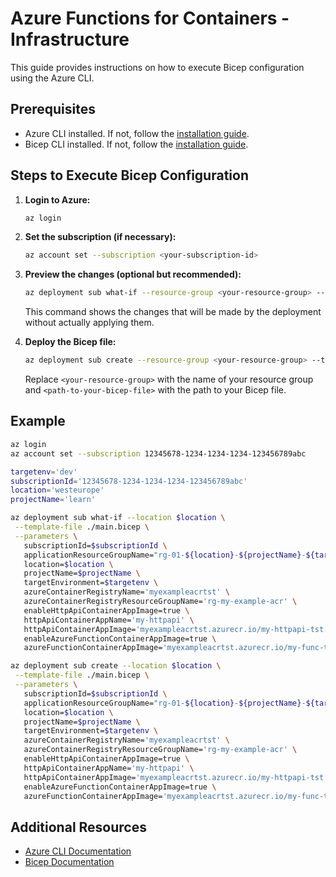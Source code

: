 # Azure Functions for Containers - Infrastructure

This guide provides instructions on how to execute Bicep configuration using the Azure CLI.

## Prerequisites

- Azure CLI installed. If not, follow the [installation guide](https://docs.microsoft.com/en-us/cli/azure/install-azure-cli).
- Bicep CLI installed. If not, follow the [installation guide](https://docs.microsoft.com/en-us/azure/azure-resource-manager/bicep/install).

## Steps to Execute Bicep Configuration

1. **Login to Azure:**
    ```sh
    az login
    ```

2. **Set the subscription (if necessary):**
    ```sh
    az account set --subscription <your-subscription-id>
    ```
    
3. **Preview the changes (optional but recommended):**
    
    ```sh
    az deployment sub what-if --resource-group <your-resource-group> --template-file <path-to-your-bicep-file> --parameters paramName=paramValue
    ```

    This command shows the changes that will be made by the deployment without actually applying them.

4. **Deploy the Bicep file:**
    ```sh
    az deployment sub create --resource-group <your-resource-group> --template-file <path-to-your-bicep-file> --parameters paramName=paramValue
    ```

    Replace `<your-resource-group>` with the name of your resource group and `<path-to-your-bicep-file>` with the path to your Bicep file.

## Example

```sh
az login
az account set --subscription 12345678-1234-1234-1234-123456789abc

targetenv='dev'
subscriptionId='12345678-1234-1234-1234-123456789abc'
location='westeurope'
projectName='learn'

az deployment sub what-if --location $location \
 --template-file ./main.bicep \
 --parameters \
   subscriptionId=$subscriptionId \
   applicationResourceGroupName="rg-01-${location}-${projectName}-${targetenv}" \
   location=$location \
   projectName=$projectName \
   targetEnvironment=$targetenv \
   azureContainerRegistryName='myexampleacrtst' \
   azureContainerRegistryResourceGroupName='rg-my-example-acr' \
   enableHttpApiContainerAppImage=true \
   httpApiContainerAppName='my-httpapi' \
   httpApiContainerAppImage='myexampleacrtst.azurecr.io/my-httpapi-tst:1.0.4-release' \
   enableAzureFunctionContainerAppImage=true \
   azureFunctionContainerAppImage='myexampleacrtst.azurecr.io/my-func-tst:2.0.10-release'

az deployment sub create --location $location \
 --template-file ./main.bicep \
 --parameters \
   subscriptionId=$subscriptionId \
   applicationResourceGroupName="rg-01-${location}-${projectName}-${targetenv}" \
   location=$location \
   projectName=$projectName \
   targetEnvironment=$targetenv \
   azureContainerRegistryName='myexampleacrtst' \
   azureContainerRegistryResourceGroupName='rg-my-example-acr' \
   enableHttpApiContainerAppImage=true \
   httpApiContainerAppName='my-httpapi' \
   httpApiContainerAppImage='myexampleacrtst.azurecr.io/my-httpapi-tst:1.0.4-release' \
   enableAzureFunctionContainerAppImage=true \
   azureFunctionContainerAppImage='myexampleacrtst.azurecr.io/my-func-tst:2.0.10-release'
```

## Additional Resources

- [Azure CLI Documentation](https://docs.microsoft.com/en-us/cli/azure/)
- [Bicep Documentation](https://docs.microsoft.com/en-us/azure/azure-resource-manager/bicep/)
